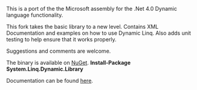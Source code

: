 This is a port of the the Microsoft assembly for the .Net 4.0 Dynamic language functionality.

This fork takes the basic library to a new level.  Contains XML Documentation and examples on how to use Dynamic Linq. Also adds unit testing to help ensure that it works properly.

Suggestions and comments are welcome.

The binary is available on [NuGet][1].  **Install-Package System.Linq.Dynamic.Library**

Documentation can be found [here][2].


[1]: https://www.nuget.org/packages/System.Linq.Dynamic.Library/ "NuGet - Dynamic Linq Library"
[2]: http://ak-dynamic-linq.azurewebsites.net
